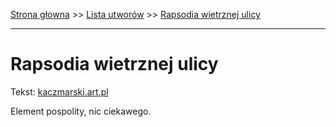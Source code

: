 [Strona głowna](../index.md) >> [Lista utworów](../list.md) >> [Rapsodia wietrznej ulicy](509.md)

---

# Rapsodia wietrznej ulicy

Tekst: [kaczmarski.art.pl](https://www.kaczmarski.art.pl/tworczosc/wiersze/rapsodia-wietrznej-ulicy/)

Element pospolity, nic ciekawego.